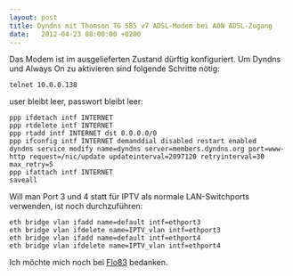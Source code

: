 ```yaml
---
layout: post
title: Dyndns mit Thomson TG 585 v7 ADSL-Modem bei AON ADSL-Zugang
date:   2012-04-23 08:00:00 +0200
---
```


Das Modem ist im ausgelieferten Zustand dürftig konfiguriert. Um
Dyndns und Always On zu aktivieren sind folgende Schritte nötig:

    telnet 10.0.0.138

user bleibt leer, passwort bleibt leer:

    ppp ifdetach intf INTERNET
    ppp rtdelete intf INTERNET
    ppp rtadd intf INTERNET dst 0.0.0.0/0
    ppp ifconfig intf INTERNET demanddial disabled restart enabled
    dyndns service modify name=dyndns server=members.dyndns.org port=www-http request=/nic/update updateinterval=2097120 retryinterval=30 max_retry=5
    ppp ifattach intf INTERNET
    saveall

Will man Port 3 und 4 statt für IPTV als normale LAN-Switchports
verwenden, ist noch durchzuführen:

    eth bridge vlan ifadd name=default intf=ethport3
    eth bridge vlan ifdelete name=IPTV_vlan intf=ethport3
    eth bridge vlan ifadd name=default intf=ethport4
    eth bridge vlan ifdelete name=IPTV_vlan intf=ethport4

Ich möchte mich noch bei [Flo83](http://flo83.at/?p=651) bedanken.